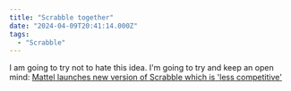 ```yaml
---
title: "Scrabble together"
date: "2024-04-09T20:41:14.000Z"
tags: 
  - "Scrabble"
---
```


I am going to try not to hate this idea. I'm going to try and keep an open mind: [Mattel launches new version of Scrabble which is 'less competitive'](https://www.bbc.com/news/entertainment-arts-68769981)
